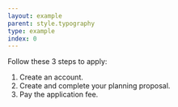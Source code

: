 ```yaml
---
layout: example
parent: style.typography
type: example
index: 0
---
```


<p>Follow these 3 steps to apply:</p>

<ol>
    <li>Create an account.</li>
    <li>Create and complete your planning proposal.</li>
    <li>Pay the application fee.</li>
</ol>
